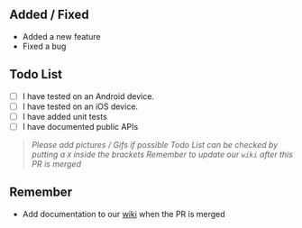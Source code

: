 ## Added / Fixed

- Added a new feature
- Fixed a bug

## Todo List

- [ ] I have tested on an Android device.
- [ ] I have tested on an iOS device.
- [ ] I have added unit tests
- [ ] I have documented public APIs

>*Please add pictures / Gifs if possible*
>*Todo List can be checked by putting a `X` inside the brackets*
>*Remember to update our `wiki` after this PR is merged*

## Remember
- Add documentation to our [wiki](https://github.com/DIPSAS/DIPS.Xamarin.UI/wiki) when the PR is merged
